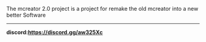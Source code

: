 The mcreator 2.0 project is a project for remake the old mcreator into a new better Software
***
**discord:https://discord.gg/aw325Xc**
